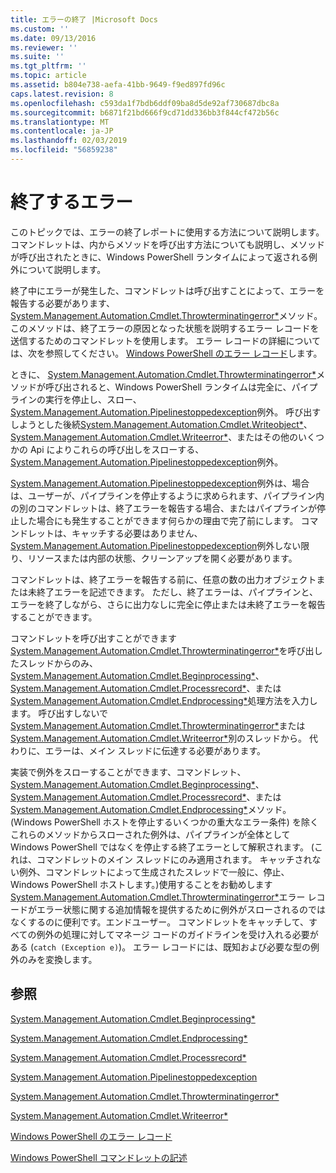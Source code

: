 ```yaml
---
title: エラーの終了 |Microsoft Docs
ms.custom: ''
ms.date: 09/13/2016
ms.reviewer: ''
ms.suite: ''
ms.tgt_pltfrm: ''
ms.topic: article
ms.assetid: b804e738-aefa-41bb-9649-f9ed897fd96c
caps.latest.revision: 8
ms.openlocfilehash: c593da1f7bdb6ddf09ba8d5de92af730687dbc8a
ms.sourcegitcommit: b6871f21bd666f9cd71dd336bb3f844cf472b56c
ms.translationtype: MT
ms.contentlocale: ja-JP
ms.lasthandoff: 02/03/2019
ms.locfileid: "56859238"
---
```

# <a name="terminating-errors"></a>終了するエラー

このトピックでは、エラーの終了レポートに使用する方法について説明します。 コマンドレットは、内からメソッドを呼び出す方法についても説明し、メソッドが呼び出されたときに、Windows PowerShell ランタイムによって返される例外について説明します。

終了中にエラーが発生した、コマンドレットは呼び出すことによって、エラーを報告する必要があります、 [System.Management.Automation.Cmdlet.Throwterminatingerror*](/dotnet/api/System.Management.Automation.Cmdlet.ThrowTerminatingError)メソッド。 このメソッドは、終了エラーの原因となった状態を説明するエラー レコードを送信するためのコマンドレットを使用します。 エラー レコードの詳細については、次を参照してください。 [Windows PowerShell のエラー レコード](./windows-powershell-error-records.md)します。

ときに、 [System.Management.Automation.Cmdlet.Throwterminatingerror*](/dotnet/api/System.Management.Automation.Cmdlet.ThrowTerminatingError)メソッドが呼び出されると、Windows PowerShell ランタイムは完全に、パイプラインの実行を停止し、スロー、 [System.Management.Automation.Pipelinestoppedexception](/dotnet/api/System.Management.Automation.PipelineStoppedException)例外。 呼び出すしようとした後続[System.Management.Automation.Cmdlet.Writeobject*](/dotnet/api/System.Management.Automation.Cmdlet.WriteObject)、 [System.Management.Automation.Cmdlet.Writeerror*](/dotnet/api/System.Management.Automation.Cmdlet.WriteError)、またはその他のいくつかの Api によりこれらの呼び出しをスローする、[System.Management.Automation.Pipelinestoppedexception](/dotnet/api/System.Management.Automation.PipelineStoppedException)例外。

[System.Management.Automation.Pipelinestoppedexception](/dotnet/api/System.Management.Automation.PipelineStoppedException)例外は、場合は、ユーザーが、パイプラインを停止するように求められます、パイプライン内の別のコマンドレットは、終了エラーを報告する場合、またはパイプラインが停止した場合にも発生することができます何らかの理由で完了前にします。 コマンドレットは、キャッチする必要はありません、 [System.Management.Automation.Pipelinestoppedexception](/dotnet/api/System.Management.Automation.PipelineStoppedException)例外しない限り、リソースまたは内部の状態、クリーンアップを開く必要があります。

コマンドレットは、終了エラーを報告する前に、任意の数の出力オブジェクトまたは未終了エラーを記述できます。 ただし、終了エラーは、パイプラインと、エラーを終了しながら、さらに出力なしに完全に停止または未終了エラーを報告することができます。

コマンドレットを呼び出すことができます[System.Management.Automation.Cmdlet.Throwterminatingerror*](/dotnet/api/System.Management.Automation.Cmdlet.ThrowTerminatingError)を呼び出したスレッドからのみ、 [System.Management.Automation.Cmdlet.Beginprocessing*](/dotnet/api/System.Management.Automation.Cmdlet.BeginProcessing)、 [System.Management.Automation.Cmdlet.Processrecord*](/dotnet/api/System.Management.Automation.Cmdlet.ProcessRecord)、または[System.Management.Automation.Cmdlet.Endprocessing*](/dotnet/api/System.Management.Automation.Cmdlet.EndProcessing)処理方法を入力します。 呼び出すしないで[System.Management.Automation.Cmdlet.Throwterminatingerror*](/dotnet/api/System.Management.Automation.Cmdlet.ThrowTerminatingError)または[System.Management.Automation.Cmdlet.Writeerror*](/dotnet/api/System.Management.Automation.Cmdlet.WriteError)別のスレッドから。 代わりに、エラーは、メイン スレッドに伝達する必要があります。

実装で例外をスローすることができます、コマンドレット、 [System.Management.Automation.Cmdlet.Beginprocessing*](/dotnet/api/System.Management.Automation.Cmdlet.BeginProcessing)、 [System.Management.Automation.Cmdlet.Processrecord*](/dotnet/api/System.Management.Automation.Cmdlet.ProcessRecord)、または[System.Management.Automation.Cmdlet.Endprocessing*](/dotnet/api/System.Management.Automation.Cmdlet.EndProcessing)メソッド。 (Windows PowerShell ホストを停止するいくつかの重大なエラー条件) を除くこれらのメソッドからスローされた例外は、パイプラインが全体として Windows PowerShell ではなくを停止する終了エラーとして解釈されます。 (これは、コマンドレットのメイン スレッドにのみ適用されます。 キャッチされない例外、コマンドレットによって生成されたスレッドで一般に、停止、Windows PowerShell ホストします。)使用することをお勧めします[System.Management.Automation.Cmdlet.Throwterminatingerror*](/dotnet/api/System.Management.Automation.Cmdlet.ThrowTerminatingError)エラー レコードがエラー状態に関する追加情報を提供するために例外がスローされるのではなくするのに便利です。エンドユーザー。 コマンドレットをキャッチして、すべての例外の処理に対してマネージ コードのガイドラインを受け入れる必要がある (`catch (Exception e)`)。 エラー レコードには、既知および必要な型の例外のみを変換します。

## <a name="see-also"></a>参照

[System.Management.Automation.Cmdlet.Beginprocessing*](/dotnet/api/System.Management.Automation.Cmdlet.BeginProcessing)

[System.Management.Automation.Cmdlet.Endprocessing*](/dotnet/api/System.Management.Automation.Cmdlet.EndProcessing)

[System.Management.Automation.Cmdlet.Processrecord*](/dotnet/api/System.Management.Automation.Cmdlet.ProcessRecord)

[System.Management.Automation.Pipelinestoppedexception](/dotnet/api/System.Management.Automation.PipelineStoppedException)

[System.Management.Automation.Cmdlet.Throwterminatingerror*](/dotnet/api/System.Management.Automation.Cmdlet.ThrowTerminatingError)

[System.Management.Automation.Cmdlet.Writeerror*](/dotnet/api/System.Management.Automation.Cmdlet.WriteError)

[Windows PowerShell のエラー レコード](./windows-powershell-error-records.md)

[Windows PowerShell コマンドレットの記述](./writing-a-windows-powershell-cmdlet.md)

